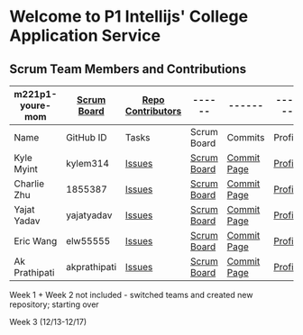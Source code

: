# Welcome to P1 Intellijs' College Application Service


## Scrum Team Members and Contributions
m221p1-youre-mom   | [Scrum Board](https://github.com/yajatyadav/intellijs/projects/1) | [Repo Contributors](https://github.com/yajatyadav/intellijs/graphs/contributors) | ------ | ------ | ------ |
------ | ------ | ------ | ------ | ------ | ------ |
Name            | GitHub ID | Tasks | Scrum Board | Commits | Profile |
Kyle Myint | kylem314 | [Issues](https://github.com/yajatyadav/intellijs/labels/Kyle%20Myint) | [Scrum Board](https://github.com/yajatyadav/intellijs/projects/1?card_filter_query=assignee%3Akylem314) | [Commit Page](https://github.com/yajatyadav/intellijs/commits?author=kylem314)| [Profile](https://github.com/kylem314) |
Charlie Zhu | 1855387 | [Issues](https://github.com/yajatyadav/intellijs/labels/Charlie%20Zhu) | [Scrum Board](https://github.com/yajatyadav/intellijs/projects/1?card_filter_query=assignee%3A1855387) | [Commit Page](https://github.com/yajatyadav/intellijs/commits?author=1855387) | [Profile](https://github.com/1855387) |
Yajat Yadav | yajatyadav | [Issues](https://github.com/yajatyadav/intellijs/labels/Yajat%20Yadav) | [Scrum Board](https://github.com/yajatyadav/intellijs/projects/1?card_filter_query=assignee%3Ayajatyadav) | [Commit Page](https://github.com/yajatyadav/intellijs/commits?author=yajatyadav) | [Profile](https://github.com/yajatyadav) | 
Eric Wang | elw55555 | [Issues](https://github.com/yajatyadav/intellijs/labels/Eric%20Wang) | [Scrum Board](https://github.com/yajatyadav/intellijs/projects/1?card_filter_query=assignee%3Aelw55555) | [Commit Page](https://github.com/yajatyadav/intellijs/commits?author=elw55555) | [Profile](https://github.com/elw55555) |
Ak Prathipati | akprathipati | [Issues](https://github.com/yajatyadav/intellijs/labels/Akshit%20Prathipati) | [Scrum Board](https://github.com/yajatyadav/intellijs/projects/1?card_filter_query=assignee%3Aakprathipati) | [Commit Page](https://github.com/yajatyadav/intellijs/commits?author=akprathipati) | [Profile](https://github.com/akprathipati) |

Week 1 + Week 2 not included - switched teams and created new repository; starting over

Week 3 (12/13-12/17)

